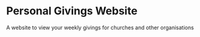 # Personal Givings Website
A website to view your weekly givings for churches and other organisations
